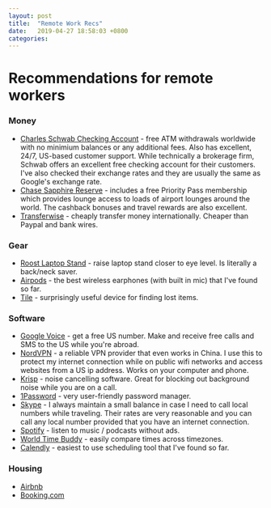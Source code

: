 ```yaml
---
layout: post
title:  "Remote Work Recs"
date:   2019-04-27 18:58:03 +0800
categories: 
---
```


# Recommendations for remote workers

### Money
* [Charles Schwab Checking Account][schwab] - free ATM withdrawals worldwide with no minimium balances or any additional fees. Also has excellent, 24/7, US-based customer support. While technically a brokerage firm, Schwab offers an excellent free checking account for their customers. I've also checked their exchange rates and they are usually the same as Google's exchange rate. 
* [Chase Sapphire Reserve][chase-sapphire-reserve] - includes a free Priority Pass membership which provides lounge access to loads of airport lounges around the world. The cashback bonuses and travel rewards are also excellent. 
* [Transferwise][transferwise] - cheaply transfer money internationally. Cheaper than Paypal and bank wires.

### Gear
* [Roost Laptop Stand][roost] - raise laptop stand closer to eye level. Is literally a back/neck saver.
* [Airpods][airpods] - the best wireless earphones (with built in mic) that I've found so far. 
* [Tile][tile] - surprisingly useful device for finding lost items.

### Software
* [Google Voice][google-voice] - get a free US number. Make and receive free calls and SMS to the US while you're abroad. 
* [NordVPN][nord] - a reliable VPN provider that even works in China. I use this to protect my internet connection while on public wifi networks and access websites from a US ip address. Works on your computer and phone. 
* [Krisp][krisp] - noise cancelling software. Great for blocking out background noise while you are on a call. 
* [1Password][1password] - very user-friendly password manager. 
* [Skype][skype] - I always maintain a small balance in case I need to call local numbers while traveling. Their rates are very reasonable and you can call any local number provided that you have an internet connection. 
* [Spotify][spotify] - listen to music / podcasts without ads. 
* [World Time Buddy][world-time-buddy] - easily compare times across timezones. 
* [Calendly][calendly] - easiest to use scheduling tool that I've found so far. 

### Housing
* [Airbnb][airbnb]
* [Booking.com][booking]

[roost]: https://www.therooststand.com
[nord]: https://nordvpn.com/
[airpods]: https://www.apple.com/lae/airpods/
[chase-sapphire-reserve]: https://www.chase.com/card-benefits/sapphirereserve/travel
[krisp]: https://krisp.ai/
[spotify]: https://www.spotify.com
[tile]: http://ssqt.co/med1obZ
[schwab]: https://www.schwab.com/
[1password]: https://1password.com
[skype]: https://www.skype.com/en/
[google-voice]: https://voice.google.com/
[transferwise]: transferwise.com/u/richardl712
[airbnb]: https://www.airbnb.com/
[booking]: https://www.booking.com
[world-time-buddy]: https://www.worldtimebuddy.com
[calendly]: https://calendly.com/